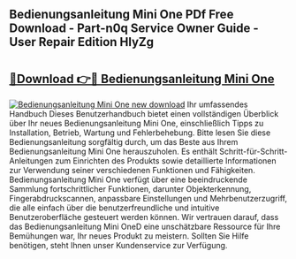 ## Bedienungsanleitung Mini One PDf Free Download - Part-n0q Service Owner Guide - User Repair Edition HlyZg

# <h2><a href="http://df3yvx.blite.top/?on=Bedienungsanleitung+Mini+One">🔗Download 👉🔴 Bedienungsanleitung Mini One</a></h2>

[![Bedienungsanleitung Mini One new download](https://i.imgur.com/lujVjoI.png)](http://df3yvx.blite.top/?on=Bedienungsanleitung+Mini+One)
Ihr umfassendes Handbuch Dieses Benutzerhandbuch bietet einen vollständigen Überblick über Ihr neues Bedienungsanleitung Mini One, einschließlich Tipps zu Installation, Betrieb, Wartung und Fehlerbehebung. Bitte lesen Sie diese Bedienungsanleitung sorgfältig durch, um das Beste aus Ihrem Bedienungsanleitung Mini One herauszuholen. Es enthält Schritt-für-Schritt-Anleitungen zum Einrichten des Produkts sowie detaillierte Informationen zur Verwendung seiner verschiedenen Funktionen und Fähigkeiten. Bedienungsanleitung Mini One verfügt über eine beeindruckende Sammlung fortschrittlicher Funktionen, darunter Objekterkennung, Fingerabdruckscannen, anpassbare Einstellungen und Mehrbenutzerzugriff, die alle einfach über die benutzerfreundliche und intuitive Benutzeroberfläche gesteuert werden können. Wir vertrauen darauf, dass das Bedienungsanleitung Mini OneD eine unschätzbare Ressource für Ihre Bemühungen war, Ihr neues Produkt zu meistern. Sollten Sie Hilfe benötigen, steht Ihnen unser Kundenservice zur Verfügung.
